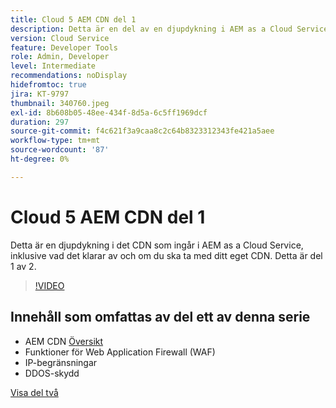 ```yaml
---
title: Cloud 5 AEM CDN del 1
description: Detta är en del av en djupdykning i AEM as a Cloud Service CDN.
version: Cloud Service
feature: Developer Tools
role: Admin, Developer
level: Intermediate
recommendations: noDisplay
hidefromtoc: true
jira: KT-9797
thumbnail: 340760.jpeg
exl-id: 8b608b05-48ee-434f-8d5a-6c5ff1969dcf
duration: 297
source-git-commit: f4c621f3a9caa8c2c64b8323312343fe421a5aee
workflow-type: tm+mt
source-wordcount: '87'
ht-degree: 0%

---
```


# Cloud 5 AEM CDN del 1

Detta är en djupdykning i det CDN som ingår i AEM as a Cloud Service, inklusive vad det klarar av och om du ska ta med ditt eget CDN. Detta är del 1 av 2.

>[!VIDEO](https://video.tv.adobe.com/v/340760?quality=12&learn=on)

## Innehåll som omfattas av del ett av denna serie

+ AEM CDN [Översikt](https://experienceleague.adobe.com/docs/experience-manager-cloud-service/content/implementing/content-delivery/cdn.html)
+ Funktioner för Web Application Firewall (WAF)
+ IP-begränsningar
+ DDOS-skydd

[Visa del två](cloud5-aem-cdn-part2.md)